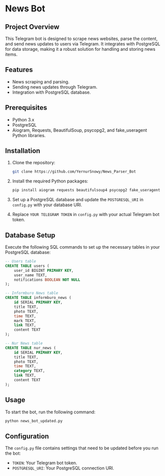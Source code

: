 # News Bot

## Project Overview
This Telegram bot is designed to scrape news websites, parse the content, and send news updates to users via Telegram. It integrates with PostgreSQL for data storage, making it a robust solution for handling and storing news items.

## Features
- News scraping and parsing.
- Sending news updates through Telegram.
- Integration with PostgreSQL database.

## Prerequisites
- Python 3.x
- PostgreSQL
- Aiogram, Requests, BeautifulSoup, psycopg2, and fake_useragent Python libraries.

## Installation

1. Clone the repository:
   ```bash
   git clone https://github.com/YernurSnowy/News_Parser_Bot
   ```
2. Install the required Python packages:
   ```bash
   pip install aiogram requests beautifulsoup4 psycopg2 fake_useragent
   ```
3. Set up a PostgreSQL database and update the `POSTGRESQL_URI` in `config.py` with your database URI.

4. Replace `YOUR TELEGRAM TOKEN` in `config.py` with your actual Telegram bot token.

## Database Setup
Execute the following SQL commands to set up the necessary tables in your PostgreSQL database:

```sql
-- Users table
CREATE TABLE users (
    user_id BIGINT PRIMARY KEY,
    user_name TEXT,
    notifications BOOLEAN NOT NULL
);

-- Informburo News table
CREATE TABLE informburo_news (
    id SERIAL PRIMARY KEY,
    title TEXT,
    photo TEXT,
    time TEXT,
    mark TEXT,
    link TEXT,
    content TEXT
);

-- Nur News table
CREATE TABLE nur_news (
    id SERIAL PRIMARY KEY,
    title TEXT,
    photo TEXT,
    time TEXT,
    category TEXT,
    link TEXT,
    content TEXT
);
```


## Usage
To start the bot, run the following command:
```bash
python news_bot_updated.py
```

## Configuration
The `config.py` file contains settings that need to be updated before you run the bot:
- `TOKEN`: Your Telegram bot token.
- `POSTGRESQL_URI`: Your PostgreSQL connection URI.
